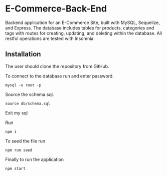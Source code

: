 # E-Commerce-Back-End

Backend application for an E-Commerce Site, built with MySQL, Sequelize, and Express. The database includes tables for products, categories and tags with routes for creating, updating, and deleting within the database. All restful operations are tested with Insomnia.

## Installation
The user should clone the repository from GitHub. 

To connect to the database run and enter password. 

    mysql -u root -p 

Source the schema.sql.

    source db/schema.sql
  
Exit my sql

Run

    npm i
  
To seed the file run

    npm run seed
  
  
Finally to run the application

    npm start
